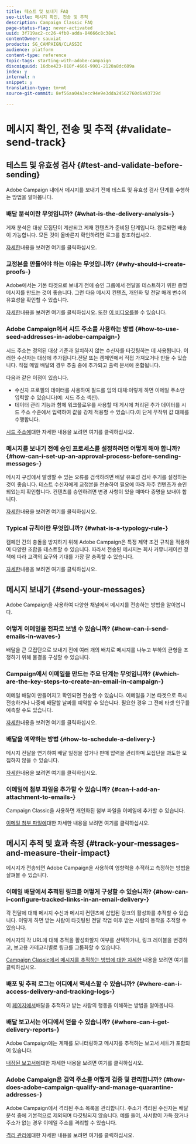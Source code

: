 ```yaml
---
title: 테스트 및 보내기 FAQ
seo-title: 메시지 확인, 전송 및 추적
description: Campaign Classic FAQ
page-status-flag: never-activated
uuid: 3f719ac2-cc26-4fb0-adda-84666c8c38e1
contentOwner: sauviat
products: SG_CAMPAIGN/CLASSIC
audience: platform
content-type: reference
topic-tags: starting-with-adobe-campaign
discoiquuid: 16dbe423-018f-4666-9901-2120a8dc609a
index: y
internal: n
snippet: y
translation-type: tm+mt
source-git-commit: 8ef56aa04a3ecc94e9e3dda24562760d6a93739d

---
```



# 메시지 확인, 전송 및 추적 {#validate-send-track}

## 테스트 및 유효성 검사 {#test-and-validate-before-sending}

Adobe Campaign 내에서 메시지를 보내기 전에 테스트 및 유효성 검사 단계를 수행하는 방법을 알아봅니다.

### 배달 분석이란 무엇입니까? {#what-is-the-delivery-analysis-}

게재 분석은 대상 모집단이 계산되고 게재 컨텐츠가 준비된 단계입니다. 완료되면 배송이 가능합니다. 모든 것이 올바른지 확인하려면 로그를 참조하십시오.

[자세한](../../delivery/using/steps-validating-the-delivery.md)내용을 보려면 여기를 클릭하십시오.

### 교정본을 만들어야 하는 이유는 무엇입니까? {#why-should-i-create-proofs-}

Adobe에서는 기본 타겟으로 보내기 전에 승인 그룹에서 전달을 테스트하기 위한 증명 메시지를 만드는 것이 좋습니다. 그런 다음 메시지 컨텐츠, 개인화 및 전달 매개 변수의 유효성을 확인할 수 있습니다.

[자세한](../../delivery/using/steps-validating-the-delivery.md#sending-a-proof)내용을 보려면 여기를 클릭하십시오. 또한 [이 비디오를](https://docs.adobe.com/content/help/en/campaign-learn/campaign-classic-tutorials/getting-started/managing-seed-and-proofs.html)볼 수 있습니다.

### Adobe Campaign에서 시드 주소를 사용하는 방법 {#how-to-use-seed-addresses-in-adobe-campaign-}

시드 주소는 정의된 대상 기준과 일치하지 않는 수신자를 타깃팅하는 데 사용됩니다. 이러한 수신자는 대상에 추가됩니다.전달 또는 캠페인에서 직접 가져오거나 만들 수 있습니다. 직접 메일 배달의 경우 추출 중에 추가되고 출력 문서에 혼합됩니다.

다음과 같은 이점이 있습니다.

* 수신자 프로필의 데이터를 사용하여 필드를 임의 대체:이렇게 하면 이메일 주소만 입력할 수 있습니다(예: 시드 주소 섹션).
* 데이터 관리 기능과 함께 워크플로우를 사용할 때 게시에 처리된 추가 데이터를 시드 주소 수준에서 입력하여 값을 강제 적용할 수 있습니다.이 단계 무작위 값 대체를 수행합니다.

[시드 주소에](../../delivery/using/about-seed-addresses.md)대한 자세한 내용을 보려면 여기를 클릭하십시오.

### 메시지를 보내기 전에 승인 프로세스를 설정하려면 어떻게 해야 합니까? {#how-can-i-set-up-an-approval-process-before-sending-messages-}

메시지 구성에서 발생할 수 있는 오류를 검색하려면 배달 유효성 검사 주기를 설정하는 것이 좋습니다. 테스트 수신자에게 교정본을 전송하여 필요에 따라 자주 컨텐츠가 승인되었는지 확인합니다. 컨텐츠를 승인하려면 변경 사항이 있을 때마다 증명을 보내야 합니다.

[자세한](../../delivery/using/steps-validating-the-delivery.md#sending-a-proof)내용을 보려면 여기를 클릭하십시오.

### Typical 규칙이란 무엇입니까? {#what-is-a-typology-rule-}

캠페인 간의 충돌을 방지하기 위해 Adobe Campaign은 특정 제약 조건 규칙을 적용하여 다양한 조합을 테스트할 수 있습니다. 따라서 전송된 메시지는 회사 커뮤니케이션 정책에 따라 고객의 요구와 기대를 가장 잘 충족할 수 있습니다.

[자세한](../../campaign/using/about-campaign-typologies.md)내용을 보려면 여기를 클릭하십시오.

## 메시지 보내기 {#send-your-messages}

Adobe Campaign을 사용하여 다양한 채널에서 메시지를 전송하는 방법을 알아봅니다.

### 어떻게 이메일을 전파로 보낼 수 있습니까? {#how-can-i-send-emails-in-waves-}

배달을 큰 모집단으로 보내기 전에 여러 개의 배치로 메시지를 나누고 부하의 균형을 조정하기 위해 물결을 [](../../delivery/using/steps-sending-the-delivery.md#sending-using-multiple-waves) 구성할 수 있습니다.

### Campaign에서 이메일을 만드는 주요 단계는 무엇입니까? {#which-are-the-key-steps-to-create-an-email-in-campaign-}

이메일 배달이 만들어지고 확인되면 전송할 수 있습니다. 이메일을 기본 타겟으로 즉시 전송하거나 나중에 배달할 날짜를 예약할 수 있습니다. 필요한 경우 그 전에 타겟 인구를 예측할 수도 있습니다.

[자세한](../../delivery/using/steps-validating-the-delivery.md#sending-a-proof)내용을 보려면 여기를 클릭하십시오.

### 배달을 예약하는 방법 {#how-to-schedule-a-delivery-}

메시지 전달을 연기하여 배달 일정을 잡거나 판매 압력을 관리하며 모집단을 과도한 모집하지 않을 수 있습니다.

[자세한](../../delivery/using/steps-sending-the-delivery.md#scheduling-the-delivery-sending)내용을 보려면 여기를 클릭하십시오.

### 이메일에 첨부 파일을 추가할 수 있습니까? {#can-i-add-an-attachment-to-emails-}

Campaign Classic을 사용하면 개인화된 첨부 파일을 이메일에 추가할 수 있습니다.

[이메일 첨부 파일에](../../delivery/using/attaching-files.md)대한 자세한 내용을 보려면 여기를 클릭하십시오.

## 메시지 추적 및 효과 측정 {#track-your-messages-and-measure-their-impact}

메시지가 전송되면 Adobe Campaign을 사용하여 영향력을 추적하고 측정하는 방법을 살펴볼 수 있습니다.

### 이메일 배달에서 추적된 링크를 어떻게 구성할 수 있습니까? {#how-can-i-configure-tracked-links-in-an-email-delivery-}

각 전달에 대해 메시지 수신과 메시지 컨텐츠에 삽입된 링크의 활성화를 추적할 수 있습니다. 이렇게 하면 받는 사람이 타깃팅된 전달 작업 이후 받는 사람의 동작을 추적할 수 있습니다.

메시지의 각 URL에 대해 추적을 활성화할지 여부를 선택하거나, 링크 레이블을 변경하고, 보고용 카테고리별로 링크를 그룹화할 수 있습니다.

[Campaign Classic에서 메시지를 추적하는 방법에 대한 자세한](../../delivery/using/about-message-tracking.md) 내용을 보려면 여기를 클릭하십시오.

### 배포 및 추적 로그는 어디에서 액세스할 수 있습니까? {#where-can-i-access-delivery-and-tracking-logs-}

이 [페이지에서](../../delivery/using/monitoring-a-delivery.md)배달을 추적하고 받는 사람의 행동을 이해하는 방법을 알아봅니다.

### 배달 보고서는 어디에서 얻을 수 있습니까? {#where-can-i-get-delivery-reports-}

Adobe Campaign에는 게재를 모니터링하고 메시지를 추적하는 보고서 세트가 포함되어 있습니다.

[내장된 보고서에](../../reporting/using/delivery-reports.md)대한 자세한 내용을 보려면 여기를 클릭하십시오.

### Adobe Campaign은 검역 주소를 어떻게 검증 및 관리합니까? {#how-does-adobe-campaign-qualify-and-manage-quarantine-addresses-}

Adobe Campaign에서 격리된 주소 목록을 관리합니다. 주소가 격리된 수신자는 배달 분석 중에 기본적으로 제외되며 타깃팅되지 않습니다. 예를 들어, 사서함이 가득 찼거나 주소가 없는 경우 이메일 주소를 격리할 수 있습니다.

[격리 관리에](../../delivery/using/understanding-quarantine-management.md)대한 자세한 내용을 보려면 여기를 클릭하십시오.
